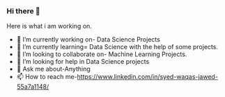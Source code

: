 ### Hi there 👋
Here is what i am working on.

- 🔭 I’m currently working on- Data Science Projects
- 🌱 I’m currently learning= Data Science with the help of some projects.
- 👯 I’m looking to collaborate on- Machine Learning Projects.
- 🤔 I’m looking for help in Data Science projects
- 💬 Ask me about-Anything
- 📫 How to reach me-https://www.linkedin.com/in/syed-waqas-jawed-55a7a1148/

